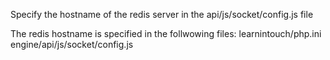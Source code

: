 Specify the hostname of the redis server in the api/js/socket/config.js file

The redis hostname is specified in the follwowing files:
learnintouch/php.ini
engine/api/js/socket/config.js

